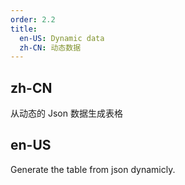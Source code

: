 ```yaml
---
order: 2.2
title:
  en-US: Dynamic data
  zh-CN: 动态数据
---
```


## zh-CN

从动态的 Json 数据生成表格

## en-US

Generate the table from json dynamicly.
